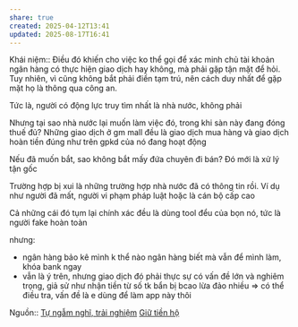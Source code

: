 ```yaml
---
share: true
created: 2025-04-12T13:41
updated: 2025-08-17T16:41
---
```

Khái niệm:: 
Điều đó khiến cho việc ko thể gọi để xác minh chủ tài khoản ngân hàng có thực hiện giao dịch hay không, mà phải gặp tận mặt để hỏi. Tuy nhiên, vì cũng không bắt phải điền tạm trú, nên cách duy nhất để gặp mặt họ là thông qua công an.

Tức là, người có động lực truy tìm nhất là nhà nước, không phải 

Nhưng tại sao nhà nước lại muốn làm việc đó, trong khi sàn này đang đóng thuế đủ? Những giao dịch ở gm mall đều là giao dịch mua hàng và giao dịch hoàn tiền đúng như trên gpkd của nó đang hoạt động

Nếu đã muốn bắt, sao không bắt mấy đứa chuyên đi bán? Đó mới là xử lý tận gốc

 
Trường hợp bị xui là những trường hợp nhà nước đã có thông tin rồi. Ví dụ như người đã mất, người vi phạm pháp luật hoặc là cán bộ cấp cao

Cả những cái đó tụm lại chính xác đều là dùng tool đểu của bọn nó, tức là người fake hoàn toàn

nhưng:
- ngân hàng bảo kê mình k thể nào ngân hàng biết mà vẫn để mình làm, khóa bank ngay
- vẫn là ý trên, nhưng giao dịch đó phải thực sự có vấn đề lớn và nghiêm trọng, giả sử như nhận tiền từ số tk bẩn bị bcao lừa đảo nhiều => có thể điều tra, vấn đề là e dùng để làm app này thôi

Nguồn:: [Tự ngẫm nghĩ, trải nghiệm](../../../../../../../%E2%9A%A1Hi%E1%BB%83u%20bi%E1%BA%BFt%20s%C3%A2u/%CE%9E%20Ngu%E1%BB%93n/T%E1%BB%B1%20ng%E1%BA%ABm%20ngh%C4%A9,%20tr%E1%BA%A3i%20nghi%E1%BB%87m.md)
[Giữ tiền hộ](../../../../../../%C3%9D%20t%C6%B0%E1%BB%9Fng%20ki%E1%BA%BFm%20ti%E1%BB%81n/%C3%9D%20t%C6%B0%E1%BB%9Fng/C%C3%B4ng%20vi%E1%BB%87c%20th%E1%BB%9Di%20v%E1%BB%A5,%20c%E1%BB%99ng%20t%C3%A1c%20vi%C3%AAn/Nh%C3%B3m%20ch%E1%BA%A1y%20ch%E1%BB%89%20ti%C3%AAu/S%C3%A0n%20th%C6%B0%C6%A1ng%20m%E1%BA%A1i%20%C4%91i%E1%BB%87n%20t%E1%BB%AD/Gi%E1%BB%AF%20ti%E1%BB%81n%20h%E1%BB%99.md)
